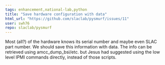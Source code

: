 ```yaml
---
tags: enhancement,national-lab,python
title: "Save hardware configuration with data"
html_url: "https://github.com/slaclab/pysmurf/issues/11"
user: swh76
repo: slaclab/pysmurf
---
```


Most (all?) of the hardware knows its serial number and maybe even SLAC part number.  We should save this information with data.  The info can be retrieved using amcc_dump_bsi/etc. but Jesus had suggested using the low level IPMI commands directly, instead of those scripts.